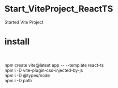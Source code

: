 # Start_ViteProject_ReactTS
 Started Vite Project
<br>
# install
<br>
<br>npm create vite@latest app -- --template react-ts
<br>npm i -D vite-plugin-css-injected-by-js
<br>npm i -D @types/node
<br>npm i -D path
